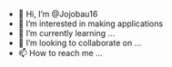 - 👋 Hi, I’m @Jojobau16
- 👀 I’m interested in making applications
- 🌱 I’m currently learning ...
- 💞️ I’m looking to collaborate on ...
- 📫 How to reach me ...

<!---
Jojobau16/Jojobau16 is a ✨ special ✨ repository because its `README.md` (this file) appears on your GitHub profile.
You can click the Preview link to take a look at your changes.
--->
